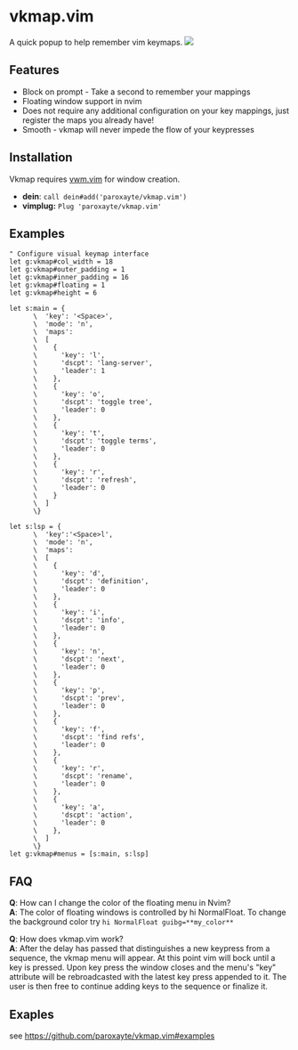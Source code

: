 # vkmap.vim

A quick popup to help remember vim keymaps.
![](./.github/expose.gif)

## Features

* Block on prompt - Take a second to remember your mappings
* Floating window support in nvim
* Does not require any additional configuration on your key mappings, just register the maps you already have!
* Smooth - vkmap will never impede the flow of your keypresses

## Installation

Vkmap requires [vwm.vim](https://github.com/paroxayte/vwm.vim) for window creation.

* **dein**: `call dein#add('paroxayte/vkmap.vim')`
* **vimplug:** `Plug 'paroxayte/vkmap.vim'`

## Examples

```vim
" Configure visual keymap interface
let g:vkmap#col_width = 18
let g:vkmap#outer_padding = 1
let g:vkmap#inner_padding = 16
let g:vkmap#floating = 1
let g:vkmap#height = 6

let s:main = {
      \  'key': '<Space>',
      \  'mode': 'n',
      \  'maps':
      \  [
      \    {
      \      'key': 'l',
      \      'dscpt': 'lang-server',
      \      'leader': 1
      \    },
      \    {
      \      'key': 'o',
      \      'dscpt': 'toggle tree',
      \      'leader': 0
      \    },
      \    {
      \      'key': 't',
      \      'dscpt': 'toggle terms',
      \      'leader': 0
      \    },
      \    {
      \      'key': 'r',
      \      'dscpt': 'refresh',
      \      'leader': 0
      \    }
      \  ]
      \}

let s:lsp = {
      \  'key':'<Space>l',
      \  'mode': 'n',
      \  'maps':
      \  [
      \    {
      \      'key': 'd',
      \      'dscpt': 'definition',
      \      'leader': 0
      \    },
      \    {
      \      'key': 'i',
      \      'dscpt': 'info',
      \      'leader': 0
      \    },
      \    {
      \      'key': 'n',
      \      'dscpt': 'next',
      \      'leader': 0
      \    },
      \    {
      \      'key': 'p',
      \      'dscpt': 'prev',
      \      'leader': 0
      \    },
      \    {
      \      'key': 'f',
      \      'dscpt': 'find refs',
      \      'leader': 0
      \    },
      \    {
      \      'key': 'r',
      \      'dscpt': 'rename',
      \      'leader': 0
      \    },
      \    {
      \      'key': 'a',
      \      'dscpt': 'action',
      \      'leader': 0
      \    },
      \  ]
      \}
let g:vkmap#menus = [s:main, s:lsp]
```

## FAQ

**Q**: How can I change the color of the floating menu in Nvim?<Br/>
**A**: The color of floating windows is controlled by hi NormalFloat. To change the background color
try `hi NormalFloat guibg=**my_color**`

**Q**: How does vkmap.vim work?<Br/>
**A**: After the delay has passed that distinguishes a new keypress from a sequence, the vkmap menu
will appear. At this point vim will bock until a key is pressed. Upon key press the window closes
and the menu's "key" attribute will be rebroadcasted with the latest key press appended to it. The
user is then free to continue adding keys to the sequence or finalize it.

## Exaples
see https://github.com/paroxayte/vkmap.vim#examples
